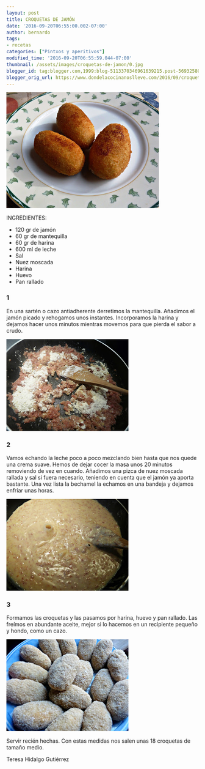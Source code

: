 ```yaml
---
layout: post
title: CROQUETAS DE JAMÓN
date: '2016-09-20T06:55:00.002-07:00'
author: bernardo
tags:
- recetas
categories: ["Pintxos y aperitivos"]
modified_time: '2016-09-20T06:55:59.044-07:00'
thumbnail: /assets/images/croquetas-de-jamon/0.jpg
blogger_id: tag:blogger.com,1999:blog-5113370346961639215.post-569325803164396441
blogger_orig_url: https://www.dondelacocinanoslleve.com/2016/09/croquetas-de-jamon.html
---
```


![](/assets/images/croquetas-de-jamon/0.jpg)

  
INGREDIENTES:
* 120 gr de jamón
* 60 gr de mantequilla
* 60 gr de harina
* 600 ml de leche
* Sal
* Nuez moscada
* Harina
* Huevo
* Pan rallado  

### 1

En una sartén o cazo antiadherente derretimos la mantequilla. Añadimos el jamón picado y rehogamos unos instantes. Incorporamos la harina y dejamos hacer unos minutos mientras movemos para que pierda el sabor a crudo.  

![](/assets/images/croquetas-de-jamon/1.jpg)

  

### 2

Vamos echando la leche poco a poco mezclando bien hasta que nos quede una crema suave. Hemos de dejar cocer la masa unos 20 minutos removiendo de vez en cuando. Añadimos una pizca de nuez moscada rallada y sal si fuera necesario, teniendo en cuenta que el jamón ya aporta bastante. Una vez lista la bechamel la echamos en una bandeja y dejamos enfriar unas horas.  

![](/assets/images/croquetas-de-jamon/2.jpg)

  

### 3

Formamos las croquetas y las pasamos por harina, huevo y pan rallado. Las freímos en abundante aceite, mejor si lo hacemos en un recipiente pequeño y hondo, como un cazo.  

![](/assets/images/croquetas-de-jamon/3.jpg)

  
Servir recién hechas. Con estas medidas nos salen unas 18 croquetas de tamaño medio.  
  
Teresa Hidalgo Gutiérrez
